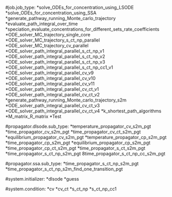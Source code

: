 #job.job_type:
	*solve_ODEs_for_concentration_using_LSODE
	*solve_ODEs_for_concentration_using_SSA
	*generate_pathway_running_Monte_carlo_trajectory
	*evaluate_path_integral_over_time
	*speciation_evaluate_concentrations_for_different_sets_rate_coefficients
	*ODE_solver_MC_trajectory_single_core
	*ODE_solver_MC_trajectory_s_ct_np_parallel
	*ODE_solver_MC_trajectory_cv_parallel
	*ODE_solver_path_integral_parallel_s_ct_np_v1
	*ODE_solver_path_integral_parallel_s_ct_np_v2
	*ODE_solver_path_integral_parallel_s_ct_np_v3
	*ODE_solver_path_integral_parallel_s_ct_np_cc1_v1
	*ODE_solver_path_integral_parallel_cv_v9
	*ODE_solver_path_integral_parallel_cv_v10
	*ODE_solver_path_integral_parallel_cv_v11
	*ODE_solver_path_integral_parallel_cv_ct_v1
	*ODE_solver_path_integral_parallel_cv_ct_v2
	*generate_pathway_running_Monte_carlo_trajectory_s2m
	*ODE_solver_path_integral_parallel_cv_ct_v3
	*ODE_solver_path_integral_parallel_cv_ct_v4
	*k_shortest_path_algorithms
	*M_matrix_R_matrix
	*Test

#propagator.dlsode.sub_type:
	*temperature_propagator_cv_s2m_pgt
	*time_propagator_cv_s2m_pgt
	*time_propagator_cv_ct_s2m_pgt
	*equilibrium_propagator_cv_s2m_pgt
	*temperature_propagator_cp_s2m_pgt
	*time_propagator_cp_s2m_pgt
	*equilibrium_propagator_cp_s2m_pgt
	*time_propagator_cp_ct_s2m_pgt
	*time_propagator_s_ct_s2m_pgt
	*time_propagator_s_ct_np_s2m_pgt
	8time_propagator_s_ct_np_cc_s2m_pgt

#propagator.ssa.sub_type:
	*time_propagator_s_ct_np_s2m_pgt
	*time_propagator_s_ct_np_s2m_find_one_transition_pgt

#system.initializer:
	*dlsode
	*guess

#system.condition:
	*cv
	*cv_ct
	*s_ct_np
	*s_ct_np_cc1
